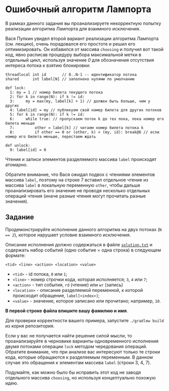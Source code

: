 # Ошибочный алгоритм Лампорта

В рамках данного задания вы проанализируете некорректную попытку реализации алгоритма Лампорта для взаимного исключения.

Вася Пупкин увидел второй вариант реализации алгоритма Лампорта (см. лекцию), очень порадовался его простоте и решил его оптимизировать. Он избавился от массива `choosing` и получил вот такой код, явно расписав процедуру выбора максимальной метки в отдельный цикл, используя значение *0* для обозначения отсутствия интереса потока к взятию блокировки:

```text
threadlocal int id       // 0..N-1 -- идентификатор потока
shared      int label[N] // заполнено нулями по умолчанию

def lock:
  1: my = 1 // номер билета текущего потока
  2: for k in range(N): if k != id:
  3:     my = max(my, label[k] + 1) // должен быть больше, чем у других
  4: label[id] = my // публикуем свой номер билета для других потоков
  5: for k in range(N): if k != id:
  6:     while true: // пропускаем поток k до тех пока, пока номер его билета меньше
  7:         other = label[k] // читаем номер билета потока k
  8:         if other == 0 or (other, k) > (my, id): break@6 // если номер его билета меньше, перестаем ждать  

def unlock:
  9: label[id] = 0
```

Чтения и записи элементов разделяемого массива `label` происходят атомарно.

Обратите внимание, что Вася ожидал подвох с чтениями элементов массива `label`, поэтому на строке 7 вставил отдельное чтение из массива `label` в локальную переменную `other`, чтобы дальше проанализировать его значение не проводя несколько отдельных операций чтения (иначе разные чтения могут прочитать разные значения).

## Задание

Продемонстрируйте исполнение данного алгоритма на двух потоках (`N == 2`), которое нарушает условие взаимного исключения.

Описание исполнения должно содержаться в файле [`solution.txt`](solution.txt) и содержать набор событий (одно событие = одна строка) в следующем формате:

```text
<tid> <line> <action> <location> <value>
```

* `<tid>` - id потока, `0` или `1`;
* `<line>` - номер строчки кода, которая исполняется; `3`, `4` или `7`;
* `<action>` - тип события, `rd` (чтение) или `wr` (запись)
* `<location>` - описание разделяемой переменной, к которой происходит обращение, `label[<index>]`;
* `<value>` - значение, которое записано или прочитано; например, `10`.

**В первой строке файла впишите вашу фамилию и имя**.

Для проверки корректности вашего примера, запустите `./gradlew build` из корня репозитория.

Если у вас не получается найти решение силой мысли, то проанализируйте в черновике варианты одновременного исполнения двумя потоками операции `lock` методом чередования операций. Обратите внимание, что при анализе вас интересуют только те строки кода, которые обращаются к разделяемым переменным. В данном случае это обращения к элементам массива `label` (строки 3, 4, 7).

Подумайте, как можно было бы исправить этот код не заводя отдельного массива `choosing`, но используя концептуально похожую идею.
